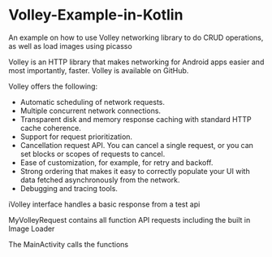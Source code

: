 # Volley-Example-in-Kotlin
An example on how to use Volley networking library to do CRUD operations, as well as load images using picasso

Volley is an HTTP library that makes networking for Android apps easier and most importantly, faster. Volley is available on GitHub.

Volley offers the following:

 - Automatic scheduling of network requests.
 - Multiple concurrent network connections.
 - Transparent disk and memory response caching with standard HTTP cache coherence.
 - Support for request prioritization.
 - Cancellation request API. You can cancel a single request, or you can set blocks or scopes of requests to cancel.
 - Ease of customization, for example, for retry and backoff.
 - Strong ordering that makes it easy to correctly populate your UI with data fetched asynchronously from the network.
 - Debugging and tracing tools.

iVolley interface handles a basic response from a test api

MyVolleyRequest contains all function API requests including the built in Image Loader

The MainActivity calls the functions
